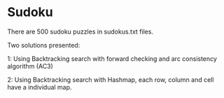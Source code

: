 Sudoku
======
There are 500 sudoku puzzles in sudokus.txt files.

Two solutions presented:

1: Using Backtracking search with forward checking and arc consistency algorithm (AC3)

2: Using Backtracking search with Hashmap, each row, column and cell have a individual map.


